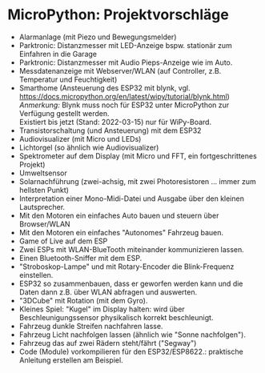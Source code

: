 # MicroPython: Projektvorschläge

* Alarmanlage (mit Piezo und Bewegungsmelder)
* Parktronic: Distanzmesser mit LED-Anzeige bspw. stationär zum Einfahren in die Garage
* Parktronic: Distanzmesser mit Audio Pieps-Anzeige wie im Auto.
* Messdatenanzeige mit Webserver/WLAN (auf Controller, z.B. Temperatur und Feuchtigkeit)
* Smarthome (Ansteuerung des ESP32 mit blynk, vgl. https://docs.micropython.org/en/latest/wipy/tutorial/blynk.html)  
  *Anmerkung:* Blynk muss noch für ESP32 unter MicroPython zur Verfügung gestellt werden.  
  Existiert bis jetzt (Stand: 2022-03-15) nur für WiPy-Board.
* Transistorschaltung (und Ansteuerung) mit dem ESP32
* Audiovisualizer (mit Micro und LEDs)
* Lichtorgel (so ähnlich wie Audiovisualizer)
* Spektrometer auf dem Display (mit Micro und FFT, ein fortgeschrittenes Projekt)
* Umweltsensor
* Solarnachführung (zwei-achsig, mit zwei Photoresistoren … immer zum hellsten Punkt)
* Interpretation einer Mono-Midi-Datei und Ausgabe über den kleinen Lautsprecher.
* Mit den Motoren ein einfaches Auto bauen und steuern über Browser/WLAN 
* Mit den Motoren ein einfaches "Autonomes" Fahrzeug bauen.
* Game of Live auf dem ESP
* Zwei ESPs mit WLAN-BlueTooth miteinander kommunizieren lassen.
* Einen Bluetooth-Sniffer mit dem ESP.
* "Stroboskop-Lampe" und mit Rotary-Encoder die Blink-Frequenz einstellen.
* ESP32 so zusammenbauen, dass er geworfen werden kann und die Daten dann z.B. über WLAN abfragen und auswerten.
* "3DCube" mit Rotation (mit dem Gyro).
* Kleines Spiel: "Kugel" im Display halten: wird über Beschleunigungssensor physikalisch korrekt beschleunigt.
* Fahrzeug dunkle Streifen nachfahren lasse.
* Fahrzeug Licht nachfolgen lassen (ähnlich wie "Sonne nachfolgen").
* Fahrzeug das auf zwei Rädern steht/fährt ("Segway")
* Code (Module) vorkompilieren für den ESP32/ESP8622.: praktische Anleitung erstellen am Beispiel.
